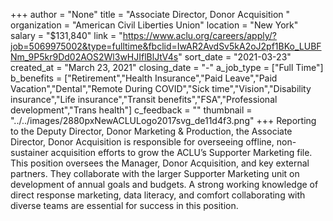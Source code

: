 +++
author = "None"
title = "Associate Director, Donor Acquisition "
organization = "American Civil Liberties Union"
location = "New York"
salary = "$131,840"
link = "https://www.aclu.org/careers/apply/?job=5069975002&type=fulltime&fbclid=IwAR2AvdSv5kA2oJ2pf1BKo_LUBFNm_9P5kr9Dd02AOS2Wl3wHJIflBlJtV4s"
sort_date = "2021-03-23"
created_at = "March 23, 2021"
closing_date = "-"
a_job_type = ["Full Time"]
b_benefits = ["Retirement","Health Insurance","Paid Leave","Paid Vacation","Dental","Remote During COVID","Sick time","Vision","Disability insurance","Life insurance","Transit benefits","FSA","Professional development","Trans health"]
c_feedback = ""
thumbnail = "../../images/2880pxNewACLULogo2017svg_de11d4f3.png"
+++
Reporting to the Deputy Director, Donor Marketing & Production, the Associate Director, Donor Acquisition is responsible for overseeing offline, non-sustainer acquisition efforts to grow the ACLU’s Supporter Marketing file. This position oversees the Manager, Donor Acquisition, and key external partners. They collaborate with the larger Supporter Marketing unit on development of annual goals and budgets. A strong working knowledge of direct response marketing, data literacy, and comfort collaborating with diverse teams are essential for success in this position.
